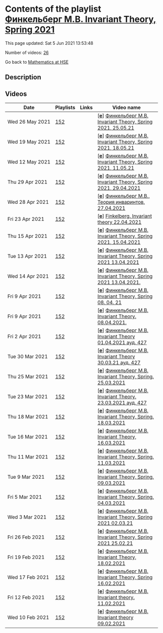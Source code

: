 # Contents of the playlist [Финкельберг М.В. Invariant Theory, Spring 2021](https://www.youtube.com/playlist?list=PLq3E5oubNNoB3KbRw-48VRMzgE4hK46Tx)

This page updated: Sat 5 Jun 2021 13:53:48

Number of videos: [26](#videos)

Go back to [Mathematics at HSE](../README.md)

## Description



## Videos

|Date|Playlists|Links|Video name|
|---|---|---|---|
| Wed&nbsp;26&nbsp;May&nbsp;2021 | [152](../playlists/152 "Финкельберг М.В. Invariant Theory, Spring 2021") |  | [[**e**](https://studio.youtube.com/video/ViWuJ1qRIAI/edit "Edit")] [Финкельберг М.В. Invariant Theory, Spring 2021, 25.05.21](https://www.youtube.com/watch?v=ViWuJ1qRIAI&list=PLq3E5oubNNoB3KbRw-48VRMzgE4hK46Tx) |
| Wed&nbsp;19&nbsp;May&nbsp;2021 | [152](../playlists/152 "Финкельберг М.В. Invariant Theory, Spring 2021") |  | [[**e**](https://studio.youtube.com/video/XvZkmuQOBzs/edit "Edit")] [Финкельберг М.В. Invariant Theory, Spring 2021, 18.05.21](https://www.youtube.com/watch?v=XvZkmuQOBzs&list=PLq3E5oubNNoB3KbRw-48VRMzgE4hK46Tx) |
| Wed&nbsp;12&nbsp;May&nbsp;2021 | [152](../playlists/152 "Финкельберг М.В. Invariant Theory, Spring 2021") |  | [[**e**](https://studio.youtube.com/video/C8yox6W5HQ8/edit "Edit")] [Финкельберг М.В. Invariant Theory, Spring 2021, 11.05.21](https://www.youtube.com/watch?v=C8yox6W5HQ8&list=PLq3E5oubNNoB3KbRw-48VRMzgE4hK46Tx) |
| Thu&nbsp;29&nbsp;Apr&nbsp;2021 | [152](../playlists/152 "Финкельберг М.В. Invariant Theory, Spring 2021") |  | [[**e**](https://studio.youtube.com/video/sqG4CEn-CQc/edit "Edit")] [Финкельберг М.В. Invariant Theory, Spring 2021, 29.04.2021](https://www.youtube.com/watch?v=sqG4CEn-CQc&list=PLq3E5oubNNoB3KbRw-48VRMzgE4hK46Tx) |
| Wed&nbsp;28&nbsp;Apr&nbsp;2021 | [152](../playlists/152 "Финкельберг М.В. Invariant Theory, Spring 2021") |  | [[**e**](https://studio.youtube.com/video/dIBcgNMk_7M/edit "Edit")] [Финкельберг М.В., Теория инваринтов, 27.04.2021](https://www.youtube.com/watch?v=dIBcgNMk_7M&list=PLq3E5oubNNoB3KbRw-48VRMzgE4hK46Tx) |
| Fri&nbsp;23&nbsp;Apr&nbsp;2021 | [152](../playlists/152 "Финкельберг М.В. Invariant Theory, Spring 2021") |  | [[**e**](https://studio.youtube.com/video/96Ycpn_m5rw/edit "Edit")] [Finkelberg. Invariant theory 22.04.2021](https://www.youtube.com/watch?v=96Ycpn_m5rw&list=PLq3E5oubNNoB3KbRw-48VRMzgE4hK46Tx) |
| Thu&nbsp;15&nbsp;Apr&nbsp;2021 | [152](../playlists/152 "Финкельберг М.В. Invariant Theory, Spring 2021") |  | [[**e**](https://studio.youtube.com/video/-TXUrEUNzh8/edit "Edit")] [Финкельберг М.В. Invariant Theory, Spring 2021, 15.04.2021](https://www.youtube.com/watch?v=-TXUrEUNzh8&list=PLq3E5oubNNoB3KbRw-48VRMzgE4hK46Tx) |
| Tue&nbsp;13&nbsp;Apr&nbsp;2021 | [152](../playlists/152 "Финкельберг М.В. Invariant Theory, Spring 2021") |  | [[**e**](https://studio.youtube.com/video/IEPQDviGrU8/edit "Edit")] [Финкельберг М.В. Invariant Theory, Spring 2021 13.04.2021](https://www.youtube.com/watch?v=IEPQDviGrU8&list=PLq3E5oubNNoB3KbRw-48VRMzgE4hK46Tx) |
| Wed&nbsp;14&nbsp;Apr&nbsp;2021 | [152](../playlists/152 "Финкельберг М.В. Invariant Theory, Spring 2021") |  | [[**e**](https://studio.youtube.com/video/eDXqaGTR8tE/edit "Edit")] [Финкельберг М.В. Invariant Theory, Spring 2021 13.04.2021.](https://www.youtube.com/watch?v=eDXqaGTR8tE&list=PLq3E5oubNNoB3KbRw-48VRMzgE4hK46Tx) |
| Fri&nbsp;9&nbsp;Apr&nbsp;2021 | [152](../playlists/152 "Финкельберг М.В. Invariant Theory, Spring 2021") |  | [[**e**](https://studio.youtube.com/video/TpjP29p1D2E/edit "Edit")] [Финкельберг М.В. Invariant Theory, Spring 08. 04. 21](https://www.youtube.com/watch?v=TpjP29p1D2E&list=PLq3E5oubNNoB3KbRw-48VRMzgE4hK46Tx) |
| Fri&nbsp;9&nbsp;Apr&nbsp;2021 | [152](../playlists/152 "Финкельберг М.В. Invariant Theory, Spring 2021") |  | [[**e**](https://studio.youtube.com/video/q8wUEdTkdUs/edit "Edit")] [Финкельберг М.В. Invariant Theory. 08.04.2021.](https://www.youtube.com/watch?v=q8wUEdTkdUs&list=PLq3E5oubNNoB3KbRw-48VRMzgE4hK46Tx) |
| Fri&nbsp;2&nbsp;Apr&nbsp;2021 | [152](../playlists/152 "Финкельберг М.В. Invariant Theory, Spring 2021") |  | [[**e**](https://studio.youtube.com/video/4XDL8joCms0/edit "Edit")] [Финкельберг М.В. Invariant Theory 01.04.2021 ауд. 427](https://www.youtube.com/watch?v=4XDL8joCms0&list=PLq3E5oubNNoB3KbRw-48VRMzgE4hK46Tx) |
| Tue&nbsp;30&nbsp;Mar&nbsp;2021 | [152](../playlists/152 "Финкельберг М.В. Invariant Theory, Spring 2021") |  | [[**e**](https://studio.youtube.com/video/hSkAjl2Lnx4/edit "Edit")] [Финкельберг М.В. Invariant Theory  30.03.21 ауд. 427](https://www.youtube.com/watch?v=hSkAjl2Lnx4&list=PLq3E5oubNNoB3KbRw-48VRMzgE4hK46Tx "Теория инвариантов Факультет математики Финкельберг Михаил Владленович") |
| Thu&nbsp;25&nbsp;Mar&nbsp;2021 | [152](../playlists/152 "Финкельберг М.В. Invariant Theory, Spring 2021") |  | [[**e**](https://studio.youtube.com/video/drG0bnZ0Xv8/edit "Edit")] [Финкельберг М.В. Invariant Theory, Spring. 25.03.2021](https://www.youtube.com/watch?v=drG0bnZ0Xv8&list=PLq3E5oubNNoB3KbRw-48VRMzgE4hK46Tx) |
| Tue&nbsp;23&nbsp;Mar&nbsp;2021 | [152](../playlists/152 "Финкельберг М.В. Invariant Theory, Spring 2021") |  | [[**e**](https://studio.youtube.com/video/p0ZK8Uw2Ir8/edit "Edit")] [Финкельберг М.В. Invariant Theory.  23.03.2021 ауд. 427](https://www.youtube.com/watch?v=p0ZK8Uw2Ir8&list=PLq3E5oubNNoB3KbRw-48VRMzgE4hK46Tx "Теория инвариантов Дисциплина общефакультетского пула Факультет математики 3 модуль Финкельберг Михаил Владленович") |
| Thu&nbsp;18&nbsp;Mar&nbsp;2021 | [152](../playlists/152 "Финкельберг М.В. Invariant Theory, Spring 2021") |  | [[**e**](https://studio.youtube.com/video/h17RSmYB1wA/edit "Edit")] [Финкельберг М.В. Invariant Theory, Spring. 18.03.2021](https://www.youtube.com/watch?v=h17RSmYB1wA&list=PLq3E5oubNNoB3KbRw-48VRMzgE4hK46Tx) |
| Tue&nbsp;16&nbsp;Mar&nbsp;2021 | [152](../playlists/152 "Финкельберг М.В. Invariant Theory, Spring 2021") |  | [[**e**](https://studio.youtube.com/video/nhuBfWX6EuA/edit "Edit")] [Финкельберг М.В. Invariant Theory, 16.03.2021](https://www.youtube.com/watch?v=nhuBfWX6EuA&list=PLq3E5oubNNoB3KbRw-48VRMzgE4hK46Tx) |
| Thu&nbsp;11&nbsp;Mar&nbsp;2021 | [152](../playlists/152 "Финкельберг М.В. Invariant Theory, Spring 2021") |  | [[**e**](https://studio.youtube.com/video/ENAsdmqmjFo/edit "Edit")] [Финкельберг М.В. Invariant Theory, Spring. 11.03.2021](https://www.youtube.com/watch?v=ENAsdmqmjFo&list=PLq3E5oubNNoB3KbRw-48VRMzgE4hK46Tx) |
| Tue&nbsp;9&nbsp;Mar&nbsp;2021 | [152](../playlists/152 "Финкельберг М.В. Invariant Theory, Spring 2021") |  | [[**e**](https://studio.youtube.com/video/8-QenwJHr1k/edit "Edit")] [Финкельберг М.В. Invariant Theory, Spring. 09.03.2021](https://www.youtube.com/watch?v=8-QenwJHr1k&list=PLq3E5oubNNoB3KbRw-48VRMzgE4hK46Tx) |
| Fri&nbsp;5&nbsp;Mar&nbsp;2021 | [152](../playlists/152 "Финкельберг М.В. Invariant Theory, Spring 2021") |  | [[**e**](https://studio.youtube.com/video/YH_D3I5YGg0/edit "Edit")] [Финкельберг М.В. Invariant Theory, Spring. 04.03.2021](https://www.youtube.com/watch?v=YH_D3I5YGg0&list=PLq3E5oubNNoB3KbRw-48VRMzgE4hK46Tx) |
| Wed&nbsp;3&nbsp;Mar&nbsp;2021 | [152](../playlists/152 "Финкельберг М.В. Invariant Theory, Spring 2021") |  | [[**e**](https://studio.youtube.com/video/E9LnXqUW7dI/edit "Edit")] [Финкельберг М.В. Invariant Theory, Spring 2021  02.03.21](https://www.youtube.com/watch?v=E9LnXqUW7dI&list=PLq3E5oubNNoB3KbRw-48VRMzgE4hK46Tx) |
| Fri&nbsp;26&nbsp;Feb&nbsp;2021 | [152](../playlists/152 "Финкельберг М.В. Invariant Theory, Spring 2021") |  | [[**e**](https://studio.youtube.com/video/mpQYUTQi1C4/edit "Edit")] [Финкельберг М.В. Invariant Theory, Spring 2021  25.02.21](https://www.youtube.com/watch?v=mpQYUTQi1C4&list=PLq3E5oubNNoB3KbRw-48VRMzgE4hK46Tx) |
| Fri&nbsp;19&nbsp;Feb&nbsp;2021 | [152](../playlists/152 "Финкельберг М.В. Invariant Theory, Spring 2021") |  | [[**e**](https://studio.youtube.com/video/UKveWIqLfuw/edit "Edit")] [Финкельберг М.В. Invariant Theory, 18.02.2021](https://www.youtube.com/watch?v=UKveWIqLfuw&list=PLq3E5oubNNoB3KbRw-48VRMzgE4hK46Tx) |
| Wed&nbsp;17&nbsp;Feb&nbsp;2021 | [152](../playlists/152 "Финкельберг М.В. Invariant Theory, Spring 2021") |  | [[**e**](https://studio.youtube.com/video/cc15_EgWeic/edit "Edit")] [Финкельберг М.В. Invariant Theory, Spring 16.02.2021](https://www.youtube.com/watch?v=cc15_EgWeic&list=PLq3E5oubNNoB3KbRw-48VRMzgE4hK46Tx) |
| Fri&nbsp;12&nbsp;Feb&nbsp;2021 | [152](../playlists/152 "Финкельберг М.В. Invariant Theory, Spring 2021") |  | [[**e**](https://studio.youtube.com/video/MUz--_M4yyY/edit "Edit")] [Финкельберг М.В. Invariant theory. 11.02.2021](https://www.youtube.com/watch?v=MUz--_M4yyY&list=PLq3E5oubNNoB3KbRw-48VRMzgE4hK46Tx) |
| Wed&nbsp;10&nbsp;Feb&nbsp;2021 | [152](../playlists/152 "Финкельберг М.В. Invariant Theory, Spring 2021") |  | [[**e**](https://studio.youtube.com/video/Fe9DbS13UY8/edit "Edit")] [Финкельберг М.В. Invariant theory 09.02.2021](https://www.youtube.com/watch?v=Fe9DbS13UY8&list=PLq3E5oubNNoB3KbRw-48VRMzgE4hK46Tx) |
